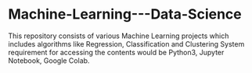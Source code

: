 # Machine-Learning---Data-Science
This repository consists of various Machine Learning projects which includes algorithms like Regression, Classification and Clustering
System requirement for accessing the contents would be Python3, Jupyter Notebook, Google Colab.



